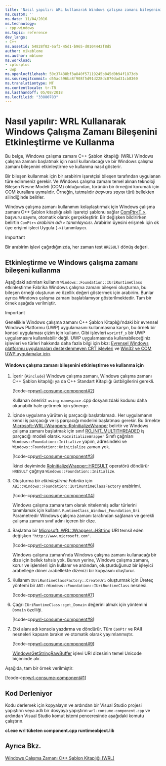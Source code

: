 ```yaml
---
title: 'Nasıl yapılır: WRL kullanarak Windows çalışma zamanı bileşenini etkinleştirme ve kullanma | Microsoft Docs'
ms.custom: ''
ms.date: 11/04/2016
ms.technology:
- cpp-windows
ms.topic: reference
dev_langs:
- C++
ms.assetid: 54828f02-6af3-45d1-b965-d0104442f8d5
author: mikeblome
ms.author: mblome
ms.workload:
- cplusplus
- uwp
ms.openlocfilehash: 50c37438bf3a840f57119245b845d0b94f1873db
ms.sourcegitcommit: d55ac596ba8f908f5d91d228dc070dad31cb8360
ms.translationtype: MT
ms.contentlocale: tr-TR
ms.lasthandoff: 05/08/2018
ms.locfileid: "33880783"
---
```

# <a name="how-to-activate-and-use-a-windows-runtime-component-using-wrl"></a>Nasıl yapılır: WRL Kullanarak Windows Çalışma Zamanı Bileşenini Etkinleştirme ve Kullanma
Bu belge, Windows çalışma zamanı C++ Şablon kitaplığı (WRL) Windows çalışma zamanı başlatmak için nasıl kullanılacağı ve bir Windows çalışma zamanı bileşenini etkinleştirme ve kullanma nasıl gösterir.  
  
 Bir bileşen kullanmak için bir arabirim işaretçisi bileşen tarafından uygulanan türe edinmeniz gerekir. Ve Windows çalışma zamanı temel alınan teknoloji Bileşen Nesne Modeli (COM) olduğundan, türünün bir örneğini korumak için COM kurallara uymalıdır. Örneğin, tutmalıdır *başvuru sayısı* türü bellekten silindiğinde belirler.  
  
 Windows çalışma zamanı kullanımını kolaylaştırmak için Windows çalışma zamanı C++ Şablon kitaplığı akıllı işaretçi şablonu sağlar [ComPtr\<T >](../windows/comptr-class.md), başvuru sayımı, otomatik olarak gerçekleştirir. Bir değişken bildirirken belirtin `ComPtr<` *arabirim adı* `>` *tanımlayıcısı*. Arabirim üyesini erişmek için ok üye erişimi işleci Uygula (`->`) tanımlayıcı.  
  
> [!IMPORTANT]
>  Bir arabirim işlevi çağırdığınızda, her zaman test `HRESULT` dönüş değeri.  
  
## <a name="activating-and-using-a-windows-runtime-component"></a>Etkinleştirme ve Windows çalışma zamanı bileşeni kullanma  
 Aşağıdaki adımları kullanın `Windows::Foundation::IUriRuntimeClass` etkinleştirme Fabrika Windows çalışma zamanı bileşeni oluşturma, bu bileşen örneği oluşturun ve özellik değeri göstermek için arabirim. Bunlar ayrıca Windows çalışma zamanı başlatılamıyor gösterilmektedir. Tam bir örnek aşağıda verilmiştir.  
  
> [!IMPORTANT]
>  Genellikle Windows çalışma zamanı C++ Şablon Kitaplığı'ndaki bir evrensel Windows Platformu (UWP) uygulamasını kullanmasına karşın, bu örnek bir konsol uygulaması çizim için kullanır. Gibi işlevleri `wprintf_s` bir UWP uygulamasını kullanılabilir değil. UWP uygulamasında kullanabileceğiniz işlevleri ve türleri hakkında daha fazla bilgi için bkz: [Evrensel Windows platformu uygulamaları desteklenmeyen CRT işlevleri](../cppcx/crt-functions-not-supported-in-universal-windows-platform-apps.md) ve [Win32 ve COM UWP uygulamalar için](/uwp/win32-and-com/win32-and-com-for-uwp-apps).  
  
#### <a name="to-activate-and-use-a-windows-runtime-component"></a>Windows çalışma zamanı bileşenini etkinleştirme ve kullanma için  
  
1.  İçerir (`#include`) Windows çalışma zamanı, Windows çalışma zamanı C++ Şablon kitaplığı ya da C++ Standart Kitaplığı üstbilgilerini gerekli.  
  
     [!code-cpp[wrl-consume-component#2](../windows/codesnippet/CPP/how-to-activate-and-use-a-windows-runtime-component-using-wrl_1.cpp)]  
  
     Kullanan öneririz `using namespace` .cpp dosyanızdaki kodunu daha okunabilir hale getirmek için yönerge.  
  
2.  İçinde uygulama yürüten iş parçacığı başlatılamadı. Her uygulamanın kendi iş parçacığı ve iş parçacığı modelini başlatması gerekir. Bu örnekte [Microsoft::WRL::Wrappers::RoInitializeWrapper](../windows/roinitializewrapper-class.md) belirtir ve Windows çalışma zamanı başlatmak için sınıf [RO_INIT_MULTITHREADED](http://msdn.microsoft.com/library/windows/apps/br224661.aspx) iş parçacığı modeli olarak. `RoInitializeWrapper` Sınıfı çağrıları `Windows::Foundation::Initialize` yapım, adresindeki ve `Windows::Foundation::Uninitialize` zaman yok.  
  
     [!code-cpp[wrl-consume-component#3](../windows/codesnippet/CPP/how-to-activate-and-use-a-windows-runtime-component-using-wrl_2.cpp)]  
  
     İkinci deyiminde [RoInitializeWrapper::HRESULT](../windows/roinitializewrapper-hresult-parens-operator.md) operatörü döndürür `HRESULT` çağrıya `Windows::Foundation::Initialize`.  
  
3.  Oluşturma bir *etkinleştirme Fabrika* için `ABI::Windows::Foundation::IUriRuntimeClassFactory` arabirimi.  
  
     [!code-cpp[wrl-consume-component#4](../windows/codesnippet/CPP/how-to-activate-and-use-a-windows-runtime-component-using-wrl_3.cpp)]  
  
     Windows çalışma zamanı tam olarak nitelenmiş adlar türlerini tanımlamak için kullanır. `RuntimeClass_Windows_Foundation_Uri` Parametredir Windows çalışma zamanı tarafından sağlanan ve gerekli çalışma zamanı sınıf adını içeren bir dize.  
  
4.  Başlatma bir [Microsoft::WRL::Wrappers::HString](../windows/hstring-class.md) URI temsil eden değişken `"http://www.microsoft.com"`.  
  
     [!code-cpp[wrl-consume-component#6](../windows/codesnippet/CPP/how-to-activate-and-use-a-windows-runtime-component-using-wrl_4.cpp)]  
  
     Windows çalışma zamanı'nda Windows çalışma zamanı kullanacağı bir dize için bellek tahsis yok. Bunun yerine, Windows çalışma zamanı, korur ve işlemleri için kullanır ve ardından, oluşturduğunuz bir işleyici arabelleğe döner arabellekte dizenizi bir kopyasını oluşturur.  
  
5.  Kullanım `IUriRuntimeClassFactory::CreateUri` oluşturmak için Üreteç yöntemi bir `ABI::Windows::Foundation::IUriRuntimeClass` nesnesi.  
  
     [!code-cpp[wrl-consume-component#7](../windows/codesnippet/CPP/how-to-activate-and-use-a-windows-runtime-component-using-wrl_5.cpp)]  
  
6.  Çağrı `IUriRuntimeClass::get_Domain` değerini almak için yöntemini `Domain` özelliği.  
  
     [!code-cpp[wrl-consume-component#8](../windows/codesnippet/CPP/how-to-activate-and-use-a-windows-runtime-component-using-wrl_6.cpp)]  
  
7.  Etki alanı adı konsola yazdırma ve döndürür. Tüm `ComPtr` ve RAII nesneleri kapsam bırakın ve otomatik olarak yayımlanmıştır.  
  
     [!code-cpp[wrl-consume-component#9](../windows/codesnippet/CPP/how-to-activate-and-use-a-windows-runtime-component-using-wrl_7.cpp)]  
  
     [WindowsGetStringRawBuffer](http://msdn.microsoft.com/library/windows/apps/br224636.aspx) işlevi URI dizesinin temel Unicode biçiminde alır.  
  
 Aşağıda, tam bir örnek verilmiştir:  
  
 [!code-cpp[wrl-consume-component#1](../windows/codesnippet/CPP/how-to-activate-and-use-a-windows-runtime-component-using-wrl_8.cpp)]  
  
## <a name="compiling-the-code"></a>Kod Derleniyor  
 Kodu derlemek için kopyalayın ve ardından bir Visual Studio projesi yapıştırın veya adlı bir dosyaya yapıştırın `wrl-consume-component.cpp` ve ardından Visual Studio komut istemi penceresinde aşağıdaki komutu çalıştırın.  
  
 **cl.exe wrl tüketen component.cpp runtimeobject.lib**  
  
## <a name="see-also"></a>Ayrıca Bkz.  
 [Windows Çalışma Zamanı C++ Şablon Kitaplığı (WRL)](../windows/windows-runtime-cpp-template-library-wrl.md)